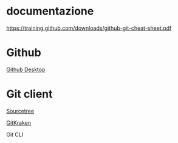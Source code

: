 # documentazione
https://training.github.com/downloads/github-git-cheat-sheet.pdf



# Github
[Github Desktop](https://desktop.github.com/)

# Git client

[Sourcetree](https://www.sourcetreeapp.com/)

[GitKraken](https://www.gitkraken.com/)

Git CLI
